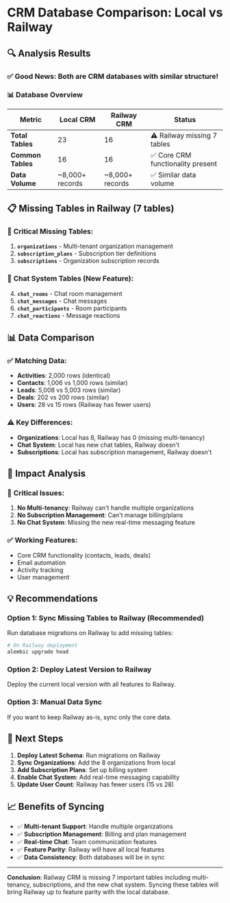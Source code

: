 # CRM Database Comparison: Local vs Railway

## 🔍 Analysis Results

### ✅ **Good News**: Both are CRM databases with similar structure!

### 📊 **Database Overview**

| Metric | Local CRM | Railway CRM | Status |
|--------|-----------|-------------|---------|
| **Total Tables** | 23 | 16 | ⚠️ Railway missing 7 tables |
| **Common Tables** | 16 | 16 | ✅ Core CRM functionality present |
| **Data Volume** | ~8,000+ records | ~8,000+ records | ✅ Similar data volume |

## 📋 **Missing Tables in Railway (7 tables)**

### 🏢 **Critical Missing Tables:**
1. **`organizations`** - Multi-tenant organization management
2. **`subscription_plans`** - Subscription tier definitions  
3. **`subscriptions`** - Organization subscription records

### 💬 **Chat System Tables (New Feature):**
4. **`chat_rooms`** - Chat room management
5. **`chat_messages`** - Chat messages
6. **`chat_participants`** - Room participants
7. **`chat_reactions`** - Message reactions

## 📊 **Data Comparison**

### ✅ **Matching Data:**
- **Activities**: 2,000 rows (identical)
- **Contacts**: 1,006 vs 1,000 rows (similar)
- **Leads**: 5,008 vs 5,003 rows (similar)
- **Deals**: 202 vs 200 rows (similar)
- **Users**: 28 vs 15 rows (Railway has fewer users)

### ⚠️ **Key Differences:**
- **Organizations**: Local has 8, Railway has 0 (missing multi-tenancy)
- **Chat System**: Local has new chat tables, Railway doesn't
- **Subscriptions**: Local has subscription management, Railway doesn't

## 🎯 **Impact Analysis**

### 🚨 **Critical Issues:**
1. **No Multi-tenancy**: Railway can't handle multiple organizations
2. **No Subscription Management**: Can't manage billing/plans
3. **No Chat System**: Missing the new real-time messaging feature

### ✅ **Working Features:**
- Core CRM functionality (contacts, leads, deals)
- Email automation
- Activity tracking
- User management

## 💡 **Recommendations**

### **Option 1: Sync Missing Tables to Railway (Recommended)**
Run database migrations on Railway to add missing tables:

```bash
# On Railway deployment
alembic upgrade head
```

### **Option 2: Deploy Latest Version to Railway**
Deploy the current local version with all features to Railway.

### **Option 3: Manual Data Sync**
If you want to keep Railway as-is, sync only the core data.

## 🚀 **Next Steps**

1. **Deploy Latest Schema**: Run migrations on Railway
2. **Sync Organizations**: Add the 8 organizations from local
3. **Add Subscription Plans**: Set up billing system
4. **Enable Chat System**: Add real-time messaging capability
5. **Update User Count**: Railway has fewer users (15 vs 28)

## 📈 **Benefits of Syncing**

- ✅ **Multi-tenant Support**: Handle multiple organizations
- ✅ **Subscription Management**: Billing and plan management  
- ✅ **Real-time Chat**: Team communication features
- ✅ **Feature Parity**: Railway will have all local features
- ✅ **Data Consistency**: Both databases will be in sync

---

**Conclusion**: Railway CRM is missing 7 important tables including multi-tenancy, subscriptions, and the new chat system. Syncing these tables will bring Railway up to feature parity with the local database.
